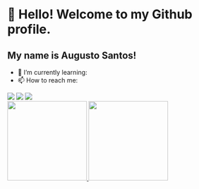 # 👋 Hello! Welcome to my Github profile.
## My name is Augusto Santos!

- 🌱 I’m currently learning:
- 📫 How to reach me: 
<div>
<a href="https://instagram.com/sntsaugusto" target="_blank"><img src="https://img.shields.io/badge/-Instagram-%23E4405F?style=for-the-badge&logo=instagram&logoColor=white" target="_blank"></a>
<a href = "mailto:augusto.santos131012@gmail.com"><img src="https://img.shields.io/badge/Gmail-D14836?style=for-the-badge&logo=gmail&logoColor=white" target="_blank"></a>
<a href="https://www.linkedin.com/in/augusto-santos-324017257" target="_blank"><img src="https://img.shields.io/badge/-LinkedIn-%230077B5?style=for-the-badge&logo=linkedin&logoColor=white" target="_blank"></a>   
</div>
<div>
<a href="https://github.com/AugustoCSantos">
<img height="180em" src="https://github-readme-stats.vercel.app/api/top-langs/?AugustoCSantos&layout=compact&langs_count=7&theme=dracula"/>
<img height="180em" src="https://github-readme-stats.vercel.app/api?AugustoCSantos&show_icons=true&theme=dracula&include_all_commits=true&count_private=true"/>
</div>
